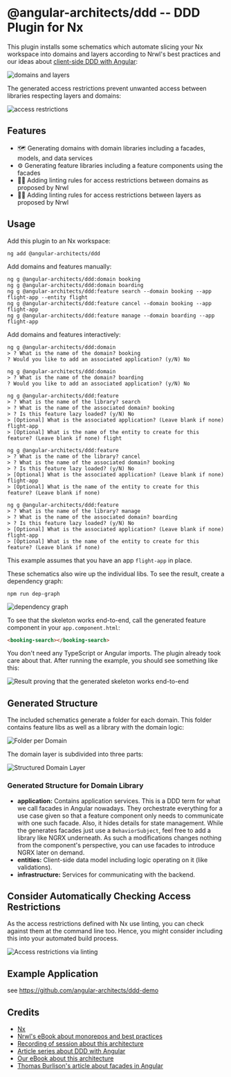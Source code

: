 # @angular-architects/ddd -- DDD Plugin for Nx

This plugin installs some schematics which automate slicing your Nx workspace into domains and layers according to Nrwl's best practices and our ideas about [client-side DDD with Angular](https://www.softwarearchitekt.at/aktuelles/sustainable-angular-architectures-1/):

![domains and layers](https://github.com/angular-architects/nx-ddd-plugin/blob/master/libs/ddd/assets/ddd.png?raw=true)

The generated access restrictions prevent unwanted access between libraries respecting layers and domains:

![access restrictions](https://github.com/angular-architects/nx-ddd-plugin/blob/master/libs/ddd/assets/linting-2.png?raw=true)

## Features

- 🗺️ Generating domains with domain libraries including a facades, models, and data services
- ⚙️ Generating feature libraries including a feature components using the facades
- 🙅‍♂️ Adding linting rules for access restrictions between domains as proposed by Nrwl
- 🙅‍♀️ Adding linting rules for access restrictions between layers as proposed by Nrwl

## Usage

Add this plugin to an Nx workspace:

```
ng add @angular-architects/ddd
```

Add domains and features manually:

```
ng g @angular-architects/ddd:domain booking
ng g @angular-architects/ddd:domain boarding
ng g @angular-architects/ddd:feature search --domain booking --app flight-app --entity flight
ng g @angular-architects/ddd:feature cancel --domain booking --app flight-app
ng g @angular-architects/ddd:feature manage --domain boarding --app flight-app
```

Add domains and features interactively:

```
ng g @angular-architects/ddd:domain
> ? What is the name of the domain? booking
? Would you like to add an associated application? (y/N) No

ng g @angular-architects/ddd:domain
> ? What is the name of the domain? boarding
? Would you like to add an associated application? (y/N) No

ng g @angular-architects/ddd:feature
> ? What is the name of the library? search
> ? What is the name of the associated domain? booking
> ? Is this feature lazy loaded? (y/N) No
> [Optional] What is the associated application? (Leave blank if none) flight-app
> [Optional] What is the name of the entity to create for this feature? (Leave blank if none) flight

ng g @angular-architects/ddd:feature
> ? What is the name of the library? cancel
> ? What is the name of the associated domain? booking
> ? Is this feature lazy loaded? (y/N) No
> [Optional] What is the associated application? (Leave blank if none) flight-app
> [Optional] What is the name of the entity to create for this feature? (Leave blank if none)

ng g @angular-architects/ddd:feature
> ? What is the name of the library? manage
> ? What is the name of the associated domain? boarding
> ? Is this feature lazy loaded? (y/N) No
> [Optional] What is the associated application? (Leave blank if none) flight-app
> [Optional] What is the name of the entity to create for this feature? (Leave blank if none)
```

This example assumes that you have an app ``flight-app`` in place.

These schematics also wire up the individual libs. To see the result, create a dependency graph:

```
npm run dep-graph
```

![dependency graph](https://github.com/angular-architects/nx-ddd-plugin/blob/master/libs/ddd/assets/ddd.png?raw=true)

To see that the skeleton works end-to-end, call the generated feature component in your ``app.component.html``:

```html
<booking-search></booking-search>
```

You don't need any TypeScript or Angular imports. The plugin already took care about that. After running the example, you should see something like this:

![Result proving that the generated skeleton works end-to-end](https://github.com/angular-architects/nx-ddd-plugin/blob/master/libs/ddd/assets/result.png?raw=true)

## Generated Structure

The included schematics generate a folder for each domain. This folder contains feature libs as well as a library with the domain logic:

![Folder per Domain](https://github.com/angular-architects/nx-ddd-plugin/blob/master/libs/ddd/assets/ddd-libs.png?raw=true)

The domain layer is subdivided into three parts:

![Structured Domain Layer](https://github.com/angular-architects/nx-ddd-plugin/blob/master/libs/ddd/assets/domain-layer.png?raw=true)

### Generated Structure for Domain Library

- **application:** Contains application services. This is a DDD term for what we call facades in Angular nowadays. They orchestrate everything for a use case given so that a feature component only needs to communicate with one such facade. Also, it hides details for state management. While the generates facades just use a ``BehaviorSubject``, feel free to add a library like NGRX underneath. As such a modifications changes nothing from the component's perspective, you can use facades to introduce NGRX later on demand.
- **entities:** Client-side data model including logic operating on it (like validations).
- **infrastructure:** Services for communicating with the backend.

## Consider Automatically Checking Access Restrictions

As the access restrictions defined with Nx use linting, you can check against them at the command line too. Hence, you might consider including this into your automated build process.

![Access restrictions via linting](https://github.com/angular-architects/nx-ddd-plugin/blob/master/libs/ddd/assets/linting-3.png?raw=true)

## Example Application

see https://github.com/angular-architects/ddd-demo

## Credits

- [Nx](https://nx.dev/web)
- [Nrwl's eBook about monorepos and best practices](https://go.nrwl.io/angular-enterprise-monorepo-patterns-new-book)
- [Recording of session about this architecture](https://www.youtube.com/watch?v=94HFD391zkE&t=1s)
- [Article series about DDD with Angular](https://www.softwarearchitekt.at/aktuelles/sustainable-angular-architectures-1/)
- [Our eBook about this architecture](https://leanpub.com/enterprise-angular)
- [Thomas Burlison's article about facades in Angular](https://medium.com/@thomasburlesonIA/push-based-architectures-with-rxjs-81b327d7c32d)

